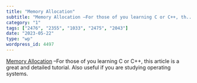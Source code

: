 ```yaml
---
title: "Memory Allocation"
subtitle: "Memory Allocation –For those of you learning C or C++, th..."
category: "1"
tags: ["2476", "2355", "1033", "2475", "2043"]
date: "2023-05-22"
type: "wp"
wordpress_id: 4497
---
```

[ Memory Allocation]( https://samwho.dev/memory-allocation/) –For those of you learning C or C++, this article is a great and detailed tutorial. Also useful if you are studying operating systems.